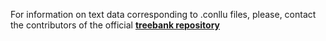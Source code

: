For information on text data corresponding to .conllu files,
please, contact the contributors of the official [**treebank repository**](https://github.com/UniversalDependencies/UD_Hindi_English-HIENCS)

